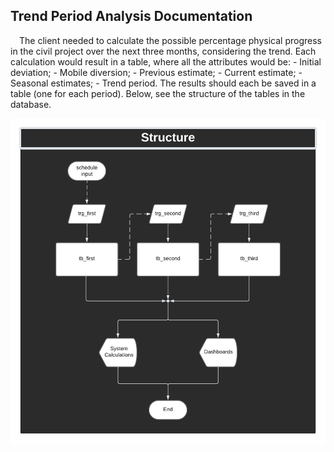 ## Trend Period Analysis Documentation
<p> &emsp;The client needed to calculate the possible percentage physical progress in the civil project over the next three months, considering the trend. Each calculation would result in a table, where all the attributes would be:
- Initial deviation;
- Mobile diversion;
- Previous estimate;
- Current estimate;
- Seasonal estimates;
- Trend period.
The results should each be saved in a table (one for each period). Below, see the structure of the tables in the database.</p>

![teste](/assets/images/trend_period_diagram.png)